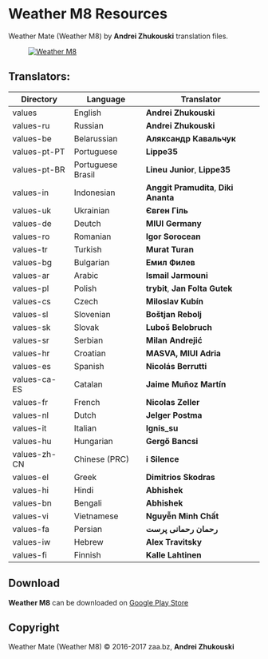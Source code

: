 # Weather M8 Resources
Weather Mate (Weather M8) by **Andrei Zhukouski** translation files.

<dl><dd><a href="https://play.google.com/store/apps/details?id=pro.burgerz.miweather8" target="_blank"><img src="http://i.imgur.com/bhoWULv.png" alt="Weather M8"></a></dd></dl>

## Translators:
|Directory|Language|Translator|
|----|----|----|
|values|English|**Andrei Zhukouski**|
|values-ru|Russian|**Andrei Zhukouski**|
|values-be|Belarussian|**Аляксандр Кавальчук**|
|values-pt-PT|Portuguese|**Lippe35** |
|values-pt-BR|Portuguese Brasil|**Lineu Junior**, **Lippe35** |
|values-in|Indonesian|**Anggit Pramudita**, **Diki Ananta** |
|values-uk|Ukrainian|**Євген Гіль** |
|values-de|Deutch|**MIUI Germany** |
|values-ro|Romanian|**Igor Sorocean** |
|values-tr|Turkish|**Murat Turan**|
|values-bg|Bulgarian|**Емил Филев**|
|values-ar|Arabic|**Ismail Jarmouni**|
|values-pl|Polish|**trybit**, **Jan Folta Gutek**|
|values-cs|Czech|**Miloslav Kubín**|
|values-sl|Slovenian|**Boštjan Rebolj**|
|values-sk|Slovak|**Luboš Belobruch**|
|values-sr|Serbian|**Milan Andrejić**|
|values-hr|Croatian|**MASVA, MIUI Adria**|
|values-es|Spanish|**Nicolás Berrutti**|
|values-ca-ES|Catalan|**Jaime Muñoz Martín**|
|values-fr|French|**Nicolas Zeller**|
|values-nl|Dutch|**Jelger Postma**|
|values-it|Italian|**Ignis_su**|
|values-hu|Hungarian|**Gergő Bancsi**|
|values-zh-CN|Chinese (PRC)|**i Silence**|
|values-el|Greek|**Dimitrios Skodras**|
|values-hi|Hindi|**Abhishek**|
|values-bn|Bengali|**Abhishek**|
|values-vi|Vietnamese|**Nguyễn Minh Chất**|
|values-fa|Persian|**رحمان رحمانی پرست**|
|values-iw|Hebrew|**Alex Travitsky**|
|values-fi|Finnish|**Kalle Lahtinen**|

## Download
**Weather M8** can be downloaded on [Google Play Store](https://play.google.com/store/apps/details?id=pro.burgerz.miweather8)

## Copyright
Weather Mate (Weather M8) © 2016-2017 zaa.bz, **Andrei Zhukouski**
